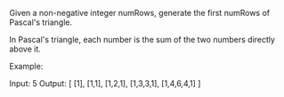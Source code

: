 Given a non-negative integer numRows, generate the first numRows of Pascal's triangle.

In Pascal's triangle, each number is the sum of the two numbers directly above it.

Example:

Input: 5
Output:
[
[1],
[1,1],
[1,2,1],
[1,3,3,1],
[1,4,6,4,1]
]
